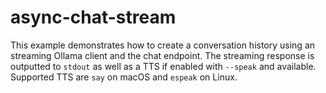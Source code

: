 # async-chat-stream

This example demonstrates how to create a conversation history using an streaming Ollama client and the chat endpoint. The streaming response is outputted to `stdout` as well as a TTS if enabled with `--speak` and available. Supported TTS are `say` on macOS and `espeak` on Linux.
